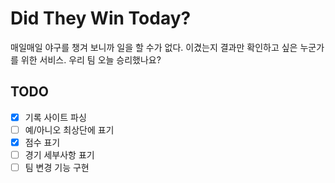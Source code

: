 # Did They Win Today?

매일매일 야구를 챙겨 보니까 일을 할 수가 없다. 이겼는지 결과만 확인하고 싶은 누군가를 위한 서비스. 우리 팀 오늘 승리했나요?

## TODO
- [x] 기록 사이트 파싱
- [ ] 예/아니오 최상단에 표기
- [x] 점수 표기
- [ ] 경기 세부사항 표기
- [ ] 팀 변경 기능 구현
